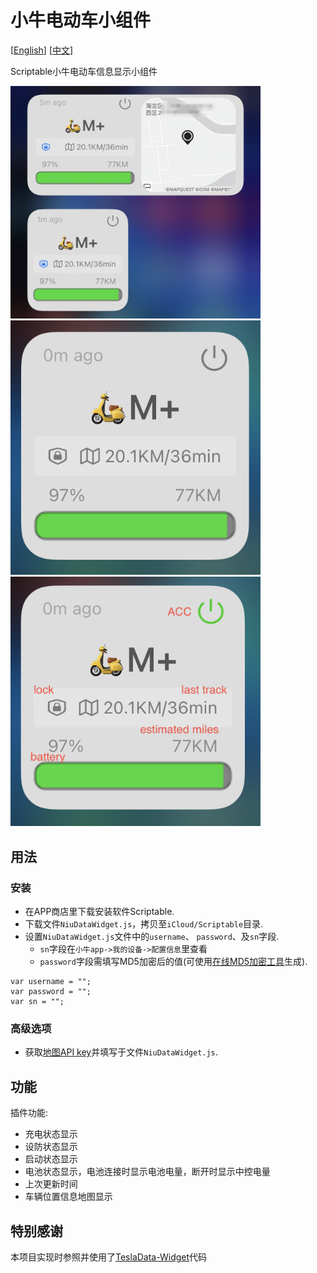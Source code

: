 # 小牛电动车小组件

[[English](README.md)] [[中文](README_CN.md)]

Scriptable小牛电动车信息显示小组件

<img src="screenshots/screen_001.jpeg" width="400" /> &nbsp; 
<img src="screenshots/screen_002.jpeg" width="400" /> &nbsp;
<img src="screenshots/screen_003.jpeg" width="400" />

## 用法
### 安装

* 在APP商店里下载安装软件Scriptable.
* 下载文件`NiuDataWidget.js`，拷贝至`iCloud/Scriptable`目录.
* 设置`NiuDataWidget.js`文件中的`username`、 `password`、及`sn`字段.
    * `sn`字段在`小牛app->我的设备->配置信息`里查看
    * `password`字段需填写MD5加密后的值(可使用[在线MD5加密工具](http://www.md5.cz/)生成).

```
var username = "";
var password = "";
var sn = "";
```

### 高级选项
* 获取[地图API key](https://developer.mapquest.com/)并填写于文件`NiuDataWidget.js`.

## 功能

插件功能:
* 充电状态显示
* 设防状态显示
* 启动状态显示
* 电池状态显示，电池连接时显示电池电量，断开时显示中控电量
* 上次更新时间
* 车辆位置信息地图显示

## 特别感谢

本项目实现时参照并使用了[TeslaData-Widget](https://github.com/DrieStone/TeslaData-Widget)代码
